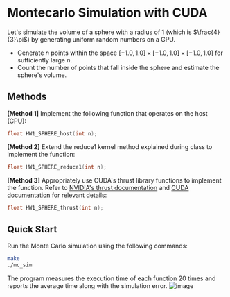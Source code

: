 # Montecarlo Simulation with CUDA
Let's simulate the volume of a sphere with a radius of 1 (which is $\frac{4}{3}\pi$) by generating uniform random numbers on a GPU.
- Generate $n$ points within the space $[-1.0, 1.0] \times [-1.0, 1.0] \times [-1.0, 1.0]$ for sufficiently large $n$.
- Count the number of points that fall inside the sphere and estimate the sphere's volume.

## Methods
**[Method 1]** Implement the following function that operates on the host (CPU):
```cpp
float HW1_SPHERE_host(int n);
```
**[Method 2]** Extend the reduce1 kernel method explained during class to implement the function:
```cpp
float HW1_SPHERE_reduce1(int n);
```
**[Method 3]** Appropriately use CUDA's thrust library functions to implement the function. Refer to [NVIDIA's thrust documentation](https://nvidia.github.io/cccl/thrust/) and [CUDA documentation](https://docs.nvidia.com/cuda/) for relevant details:
```cpp
float HW1_SPHERE_thrust(int n);
```

## Quick Start
Run the Monte Carlo simulation using the following commands:
```bash
make
./mc_sim
```
The program measures the execution time of each function 20 times and reports the average time along with the simulation error.
![image](https://github.com/user-attachments/assets/140b57bf-d6f6-4c13-b8a7-8c3e92a1454e)
